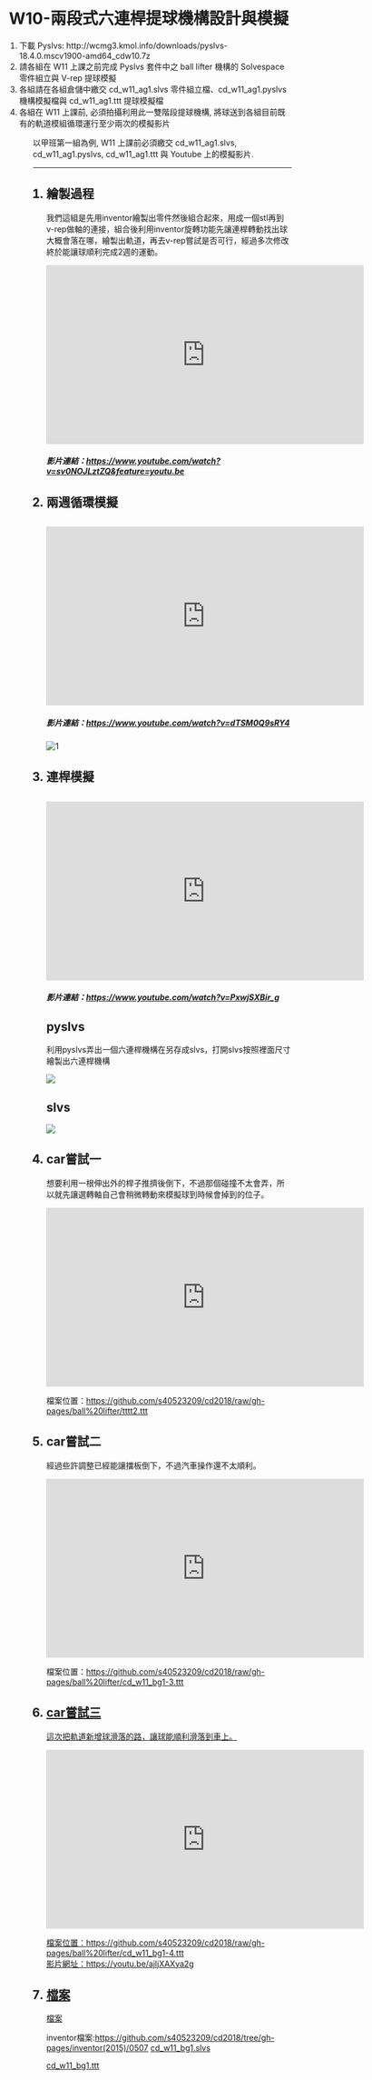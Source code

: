 <center>
<H1> W10-兩段式六連桿提球機構設計與模擬</br>
</h1>
</center>

<ol>
<li>下載 Pyslvs: http://wcmg3.kmol.info/downloads/pyslvs-18.4.0.mscv1900-amd64_cdw10.7z<br/>

<li>請各組在 W11 上課之前完成 Pyslvs 套件中之 ball lifter 機構的 Solvespace 零件組立與 V-rep 提球模擬<br/>

<li>各組請在各組倉儲中繳交 cd_w11_ag1.slvs 零件組立檔、cd_w11_ag1.pyslvs 機構模擬檔與 cd_w11_ag1.ttt 提球模擬檔<br/>

<li>各組在 W11 上課前, 必須拍攝利用此一雙階段提球機構, 將球送到各組目前既有的軌道模組循環運行至少兩次的模擬影片<br/><ol/>


以甲班第一組為例, W11 上課前必須繳交 cd_w11_ag1.slvs, cd_w11_ag1.pyslvs, cd_w11_ag1.ttt 與 Youtube 上的模擬影片.

---

<ol type="1">


<h2><li>繪製過程</li></h2>

我們這組是先用inventor繪製出零件然後組合起來，用成一個stl再到v-rep做軸的連接，組合後利用inventor旋轉功能先讓連桿轉動找出球大概會落在哪，繪製出軌道，再去v-rep嘗試是否可行，經過多次修改終於能讓球順利完成2週的運動。

<iframe width="560" height="315" src="https://www.youtube.com/embed/sv0NOJLztZQ" frameborder="0" allow="autoplay; encrypted-media" allowfullscreen></iframe>

<h5>影片連結：<a href="https://www.youtube.com/watch?v=sv0NOJLztZQ&feature=youtu.be">https://www.youtube.com/watch?v=sv0NOJLztZQ&feature=youtu.be</a></h5>







<h2><li>兩週循環模擬</li><h2/>
 
<iframe width="560" height="315" src="https://www.youtube.com/embed/dTSM0Q9sRY4" frameborder="0" allow="autoplay; encrypted-media" allowfullscreen></iframe>



<h5>影片連結：<a href="https://www.youtube.com/watch?v=dTSM0Q9sRY4">https://www.youtube.com/watch?v=dTSM0Q9sRY4
</a>
</h5> 

<img src="https://github.com/cow2166/66969/blob/master/966/20180508_221639.gif?raw=true" alt="1">




<h2><li>連桿模擬</li><h2/> 


<iframe width="560" height="315" src="https://www.youtube.com/embed/PxwjSXBir_g" frameborder="0" allow="autoplay; encrypted-media" allowfullscreen></iframe>

<h5>影片連結：<a href="https://www.youtube.com/watch?v=PxwjSXBir_g
">https://www.youtube.com/watch?v=PxwjSXBir_g

</a>

</h5>

<H2>pyslvs</H2>

利用pyslvs弄出一個六連桿機構在另存成slvs，打開slvs按照裡面尺寸繪製出六連桿機構

<img src="https://github.com/cow2166/66969/blob/master/966/w11-1.PNG?raw=true">

<h2>slvs</h2>

<img src="https://github.com/cow2166/66969/blob/master/966/w11-2.PNG?raw=true">



<H2><li>car嘗試一</li></h2>

想要利用一根伸出外的桿子推擠後倒下，不過那個碰撞不太會弄，所以就先讓選轉軸自己會稍微轉動來模擬球到時候會掉到的位子。</br>
 
<iframe width="560" height="315" src="https://www.youtube.com/embed/tVeo7YB3nZU" frameborder="0" allow="autoplay; encrypted-media" allowfullscreen></iframe></br>

檔案位置：<a href="https://github.com/s40523209/cd2018/raw/gh-pages/ball%20lifter/tttt2.ttt
">https://github.com/s40523209/cd2018/raw/gh-pages/ball%20lifter/tttt2.ttt
</a>

<H2><li>car嘗試二</li></h2>

經過些許調整已經能讓擋板倒下，不過汽車操作還不太順利。

<iframe width="560" height="315" src="https://www.youtube.com/embed/PJESgtOlpuM" frameborder="0" allow="autoplay; encrypted-media" allowfullscreen></iframe></br>

<p>檔案位置：<a href="https://github.com/s40523209/cd2018/raw/gh-pages/ball%20lifter/cd_w11_bg1-3.ttt
">https://github.com/s40523209/cd2018/raw/gh-pages/ball%20lifter/cd_w11_bg1-3.ttt</p>


<H2><li>car嘗試三</li></h2>

這次把軌道新增球滑落的路，讓球能順利滑落到車上。</br>

<iframe width="560" height="315" src="https://www.youtube.com/embed/ajljXAXya2g" frameborder="0" allow="autoplay; encrypted-media" allowfullscreen></iframe>

</br>

<p>檔案位置：https://github.com/s40523209/cd2018/raw/gh-pages/ball%20lifter/cd_w11_bg1-4.ttt
</br>
影片網址：https://youtu.be/ajljXAXya2g</br></p>





<H2><li>檔案</br></H2>

[檔案](https://github.com/s40523209/cd2018/tree/gh-pages/ball%20lifter)

inventor檔案:https://github.com/s40523209/cd2018/tree/gh-pages/inventor(2015)/0507
[cd_w11_bg1.slvs](https://github.com/s40523209/cd2018/blob/gh-pages/ball%20lifter/cd_w11_bg1.slvs)

[cd_w11_bg1.ttt](https://github.com/s40523209/cd2018/blob/gh-pages/ball%20lifter/cd_w11_bg1.ttt)






